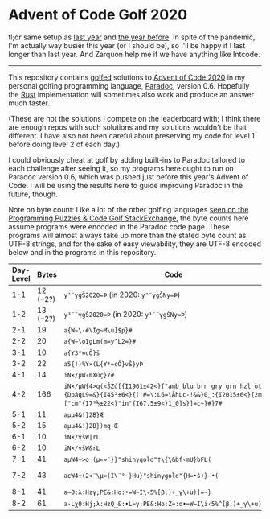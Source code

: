 Advent of Code Golf 2020
========================

tl;dr same setup as [last year](https://github.com/betaveros/advent-of-code-golf-2019) and [the year before](https://github.com/betaveros/advent-of-code-golf-2018). In spite of the pandemic, I'm actually way busier this year (or I should be), so I'll be happy if I last longer than last year. And Zarquon help me if we have anything like Intcode.

---

This repository contains [golfed](https://en.wikipedia.org/wiki/Code_golf) solutions to [Advent of Code 2020](https://adventofcode.com/2020) in my personal golfing programming language, [Paradoc](https://github.com/betaveros/paradoc), version 0.6. Hopefully the [Rust](https://github.com/betaveros/paradoc-rust) implementation will sometimes also work and produce an answer much faster.

(These are not the solutions I compete on the leaderboard with; I think there are enough repos with such solutions and my solutions wouldn't be that different. I have also not been careful about preserving my code for level 1 before doing level 2 of each day.)

I could obviously cheat at golf by adding built-ins to Paradoc tailored to each challenge after seeing it, so my programs here ought to run on Paradoc version 0.6, which was pushed just before this year's Advent of Code. I will be using the results here to guide improving Paradoc in the future, though.

Note on byte count: Like a lot of the other golfing languages [seen on the Programming Puzzles & Code Golf StackExchange](https://codegolf.meta.stackexchange.com/questions/5878/what-character-encodings-may-a-submission-use/5879#5879), the byte counts here assume programs were encoded in the Paradoc code page. These programs will almost always take up more than the stated byte count as UTF-8 strings, and for the sake of easy viewability, they are UTF-8 encoded below and in the programs in this repository.

Day-Level | Bytes | Code | Try In-Browser
--- | -- | ---- | ----
1-1 | 12 (−2?) | `y²¨γgŠ2020=Þ` (in 2020: `y²¨γgŠNy=Þ`) | [![try](try.svg)](https://betaveros.github.io/paradoc-rust/#ecKywqjOs2fFoDIwMjA9w54=)
1-2 | 13 (−2?) | `y³¨¨γgŠ2020=Þ` (in 2020: `y³¨¨γgŠNy=Þ`) | [![try (slow!)](try-slow.svg)](https://betaveros.github.io/paradoc-rust/#ecKzwqjCqM6zZ8WgMjAyMD3Dng==)
2-1 | 19 | `a{W~\‹#\Ig~M\u]$p}#` | [![try](try.svg)](https://betaveros.github.io/paradoc-rust/#YXtXflzigLkjXElnfk1cdV0kcH0j)
2-2 | 20 | `a{W~\oIgLm(m=y^L2=}#` | [![try](try.svg)](https://betaveros.github.io/paradoc-rust/#YXtXflxvSWdMbShtPXleTDI9fSM=)
3-1 | 10 | `a{Y3*=cÔ}š` | [![try](try.svg)](https://betaveros.github.io/paradoc-rust/#YXtZMyo9Y8OUfcWh)
3-2 | 22 | `a5{!)%Y×(L{Y*=cÔ}vŠ}yÞ` | [![try](try.svg)](https://betaveros.github.io/paradoc-rust/#YTV7ISklWcOXKEx7WSo9Y8OUfXbFoH15w54=)
4-1 | 14 | `iN×/µW‹mXúç}7#` | [![try](try.svg)](https://betaveros.github.io/paradoc-rust/#aU7Dly/CtVfigLltWMO6w6d9NyM=)
4-2 | 166 | `iN×/µW{4>q(<ŠZú[{I1961±42<}{"amb blu brn gry grn hzl oth"W\#}{DpâqL9=&}{I45²±6<}{('#=\:L6=\ÅhLc-!&&}0_:{I2015±6<}{2m<q>["cm"{I7³½±22<}"in"{I67.5±9<}1_0]s}]=c~}#}7#` | [![try](try.svg)](https://betaveros.github.io/paradoc-rust/#aU7Dly/CtVd7ND5xKDzFoFrDult7STE5NjHCsTQyPH17ImFtYiBibHUgYnJuIGdyeSBncm4gaHpsIG90aCJXXCN9e0Rww6JxTDk9Jn17STQ1wrLCsTY8fXsoJyM9XDpMNj1cw4VoTGMtISYmfTBfOntJMjAxNcKxNjx9ezJtPHE+WyJjbSJ7STfCs8K9wrEyMjx9ImluIntJNjcuNcKxOTx9MV8wXXN9XT1jfn0jfTcj)
5-1 | 11 | `aµµ4&!}2B}Æ` | [![try](try.svg)](https://betaveros.github.io/paradoc-rust/#YcK1wrU0JiF9MkJ9w4Y=)
5-2 | 15 | `aµµ4&!}2B})mq-Œ` | [![try](try.svg)](https://betaveros.github.io/paradoc-rust/#YcK1wrU0JiF9MkJ9KW1xLcWS)
6-1 | 10 | `iN×/γšW\|rL` | [![try](try.svg)](https://betaveros.github.io/paradoc-rust/#aU7Dly/Os8WhV3xyTA==)
6-2 | 10 | `iN×/γšW&rL` | [![try](try.svg)](https://betaveros.github.io/paradoc-rust/#aU7Dly/Os8WhVyZyTA==)
7-1 | 41 | `aµW4÷>o_(µ«»¨}}"shinygold"†\{\&bf‹mU}bFL(` | [![try](try.svg)](https://betaveros.github.io/paradoc-rust/#YcK1VzTDtz5vXyjCtcKrwrvCqH19InNoaW55Z29sZCLigKBce1wmYmbigLltVX1iRkwo)
7-2 | 43 | `aεW4÷(2<¨\µ«(I\¨°~}Hu}"shinygold"{H=•š)}–•(` | [![try (slow!)](try-slow.svg)](https://betaveros.github.io/paradoc-rust/#Yc61VzTDtygyPMKoXMK1wqsoSVzCqMKwfn1IdX0ic2hpbnlnb2xkIntIPeKAosWhKX3igJPigKIo) [![try fast var.](try-fast.svg)](https://betaveros.github.io/paradoc-rust/#Yc61VzTDtygyPMKoXMK1wqsoSVzCqOKAoX1IdX0ic2hpbnlnb2xkIntIPc6zxaF+4oCiKil94oCT4oCiKA==)
8-1 | 41 | `a–0:λ:Hzγ;PE&:Ho:•=W~I\‹5%[β;)+_γ\+u)]=~}` | [![try](try.svg)](https://betaveros.github.io/paradoc-rust/#YeKAkzA6zrs6SHrOsztQRSY6SG864oCiPVd+SVzigLk1JVvOsjspK1/Os1wrdSldPX59)
8-2 | 61 | `a·Lχ0:Hj;λ:HzQ_&:•L=γ;PE&:Ho:Z=:o•=W~I\i‹5%^[β;)+_γ\+u):]=~}}` | [![try (slow!)](try-slow.svg)](https://betaveros.github.io/paradoc-rust/#YcK3TM+HMDpIajvOuzpIelFfJjrigKJMPc6zO1BFJjpIbzpaPTpv4oCiPVd+SVxp4oC5NSVeW86yOykrX86zXCt1KTpdPX59fQ==)
